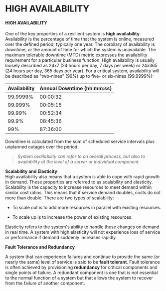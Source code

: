 # HIGH AVAILABILITY

#### HIGH AVAILABILITY

One of the key properties of a resilient system is **high availability**. Availability is the percentage of time that the system is online, measured over the defined period, typically one year. The corollary of availability is downtime, or the amount of time for which the system is unavailable. The maximum tolerable downtime (MTD) metric expresses the availability requirement for a particular business function. High availability is usually loosely described as 24x7 (24 hours per day, 7 days per week) or 24x365 (24 hours per day, 365 days per year). For a critical system, availability will be described as "two-nines" (99%) up to five- or six-nines (99.9999%):

Availability | Annual Downtime (hh:mm:ss)
----- | -----
99.9999% | 00:00:32
99.999% | 00:05:15
99.99% | 00:52:34
99.9% | 08:45:36
99%  | 87:36:00

  
Downtime is calculated from the sum of scheduled service intervals plus unplanned outages over the period.

> _System availability can refer to an overall process, but also to availability at the level of a server or individual component._

**Scalability and Elasticity**  
High availability also means that a system is able to cope with rapid growth in demand. These properties are referred to as scalability and elasticity. Scalability is the capacity to increase resources to meet demand within similar cost ratios. This means that if service demand doubles, costs do not more than double. There are two types of scalability:

-   To scale out is to add more resources in parallel with existing resources.

-   To scale up is to increase the power of existing resources.

Elasticity refers to the system's ability to handle these changes on demand in real time. A system with high elasticity will not experience loss of service or performance if demand suddenly increases rapidly.

**Fault Tolerance and Redundancy**  

A system that can experience failures and continue to provide the same (or nearly the same) level of service is said to be **fault tolerant**. Fault tolerance is often achieved by provisioning **redundancy** for critical components and single points of failure. A redundant component is one that is not essential to the normal function of a system but that allows the system to recover from the failure of another component.